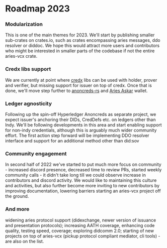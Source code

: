 # Roadmap 2023

### Modularization
This is one of the main themes for 2023. We'll start by publishing smaller sub-crates on crates.io, 
such as crates encompassing aries messages, ddo resolver or diddoc. We hope this would attract 
more users and contributors who might be interested in smaller parts of the codebase if not the 
entire aries-vcx crate.

### Credx libs support
We are currently at point where [credx](https://github.com/hyperledger/indy-shared-rs/) libs can 
be used with holder, prover and verifier, but missing support for issuer on top of credx. 
Once that is done, we'll move step further to 
[anoncreds-rs](https://github.com/hyperledger/anoncreds-rs) and 
[Aries Askar](https://github.com/hyperledger/aries-askar) wallet.

### Ledger agnosticity
Following up the spin-off Hyperledger Anoncreds as separate project, we expect issuer's anchoring 
their DIDs, CredDefs etc. on ledgers other than Indy. We'll be following developments in this 
area and start enabling support for non-indy credentials, although this is arguably much 
wider community effort. The first action step forward will be implementing DDO resolver 
interface and support for an additional method other than did:sov

### Community engagement
In second half of 2022 we've started to put much more focus on community - increased discord 
presence, decreased time to review PRs, started weekly community calls - it didn't take long 
till we could observe increase in contributors and discord activity. We would like to 
maintaining this culture and activities, but also further become more inviting to new 
contributors by improving documentation, lowering barriers starting an aries-vcx 
project off the ground.

### And more
widening aries protocol support (didexchange, newer version of issuance and presentation protocols);
increasing AATH coverage, enhancing code quality, testing speed, coverage; exploring didcomm 2.0; 
starting of new projects on top of aries-vcx (pickup protocol compliant mediator, 
cli tools) - are also on the list.
